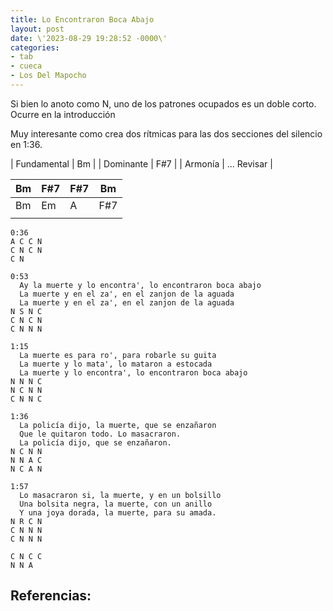 ```yaml
---
title: Lo Encontraron Boca Abajo
layout: post
date: \'2023-08-29 19:28:52 -0000\'
categories:
- tab
- cueca
- Los Del Mapocho
---
```


Si bien lo anoto como N, uno de los patrones ocupados es un doble corto. Ocurre en la introducción

Muy interesante como crea dos rítmicas para las dos secciones del silencio en 1:36.

| Fundamental | Bm          |
| Dominante   | F#7         |
| Armonía     | ... Revisar |



| Bm | F#7 | F#7 | Bm  |
|----|-----|-----|-----|
| Bm | Em  | A   | F#7 |
|    |     |     |     |

~~~
0:36
A C C N
C N C N
C N 
~~~

~~~
0:53
  Ay la muerte y lo encontra', lo encontraron boca abajo
  La muerte y en el za', en el zanjon de la aguada
  La muerte y en el za', en el zanjon de la aguada
N S N C
C N C N
C N N N
~~~
  
~~~
1:15
  La muerte es para ro', para robarle su guita
  La muerte y lo mata', lo mataron a estocada
  La muerte y lo encontra', lo encontraron boca abajo
N N N C
N C N N
C N N C
~~~
  
~~~
1:36 
  La policía dijo, la muerte, que se enzañaron
  Que le quitaron todo. Lo masacraron.
  La policía dijo, que se enzañaron.
N C N N
N N A C
N C A N
~~~

~~~
1:57
  Lo masacraron si, la muerte, y en un bolsillo
  Una bolsita negra, la muerte, con un anillo
  Y una joya dorada, la muerte, para su amada.
N R C N
C N N N
C N N N
~~~

~~~
C N C C
N N A
~~~

Referencias:
- 
